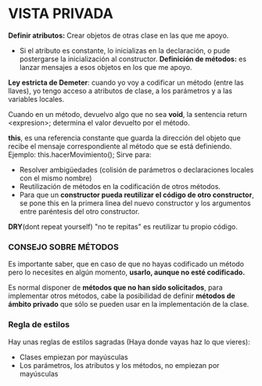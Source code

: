 # VISTA PRIVADA
**Definir atributos:** Crear objetos de otras clase en las que me apoyo.
- Si el atributo es constante, lo inicializas en la declaración, o pude postergarse la inicialización al constructor.
**Definición de métodos:** es lanzar mensajes a esos objetos en los que me apoyo.

**Ley estricta de Demeter**: cuando yo voy a codificar un método (entre las llaves), yo tengo acceso a atributos de clase, a los parámetros y a las variables locales.

Cuando en un método, devuelvo algo que no sea **void**, la sentencia return \<expresion\>; determina el valor devuelto por el método.


**this**, es una referencia constante que guarda la dirección del objeto que recibe el mensaje correspondiente al método que se está definiendo.
Ejemplo: this.hacerMovimiento();
Sirve para:
- Resolver ambigüedades (colisión de parámetros o declaraciones locales con el mismo nombre)
- Reutilización de métodos en la codificación de otros métodos.
- Para que un **constructor pueda reutilizar el código de otro constructor**, se pone this en la primera linea del nuevo constructor y los argumentos entre paréntesis del otro constructor.

**DRY**(dont repeat yourself) "no te repitas" es reutilizar tu propio código.
### CONSEJO SOBRE MÉTODOS

Es importante saber, que en caso de que no hayas codificado un método pero lo necesites en algún momento, **usarlo, aunque no esté codificado.**

Es normal disponer de **métodos que no han sido solicitados**, para implementar otros métodos, cabe la posibilidad de definir **métodos de ámbito privado** que sólo se pueden usar en la implementación de la clase.

### Regla de estilos
Hay unas reglas de estilos sagradas (Haya donde vayas haz lo que vieres):
- Clases empiezan por mayúsculas
- Los parámetros, los atributos y los métodos, no empiezan por mayúsculas


